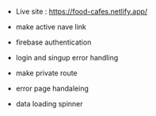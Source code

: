 * Live site : https://food-cafes.netlify.app/

* make active nave link 
* firebase authentication
* login and singup error handling 
* make private route 
* error page handaleing
* data loading spinner 
